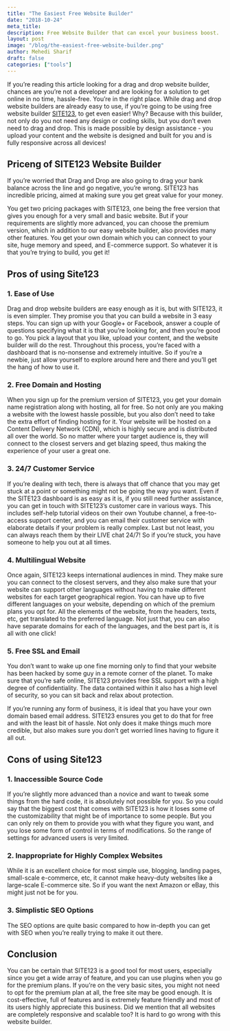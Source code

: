 ```yaml
---
title: "The Easiest Free Website Builder"
date: "2018-10-24"
meta_title:
description: Free Website Builder that can excel your business boost.
layout: post
image: "/blog/the-easiest-free-website-builder.png"
author: Mehedi Sharif
draft: false
categories: ["tools"]
---
```


If you’re reading this article looking for a drag and drop website builder, chances are you’re not a developer and are looking for a solution to get online in no time, hassle-free. You’re in the right place. While drag and drop website builders are already easy to use, if you’re going to be using free website builder <A href="https://www.site123.com/">SITE123</A>, to get even easier! Why? Because with this builder, not only do you not need any design or coding skills, but you don’t even need to drag and drop. This is made possible by design assistance - you upload your content and the website is designed and built for you and is fully responsive across all devices!

## Priceng of SITE123 Website Builder

If you’re worried that Drag and Drop are also going to drag your bank balance across the line and go negative, you’re wrong. SITE123 has incredible pricing, aimed at making sure you get great value for your money.

You get two pricing packages with SITE123, one being the free version that gives you enough for a very small and basic website. But if your requirements are slightly more advanced, you can choose the premium version, which in addition to our easy website builder, also provides many other features. You get your own domain which you can connect to your site, huge memory and speed, and E-commerce support. So whatever it is that you’re trying to build, you get it!

## Pros of using Site123

### 1\. Ease of Use

Drag and drop website builders are easy enough as it is, but with SITE123, it is even simpler. They promise you that you can build a website in 3 easy steps. You can sign up with your Google+ or Facebook, answer a couple of questions specifying what it is that you’re looking for, and then you’re good to go. You pick a layout that you like, upload your content, and the website builder will do the rest. Throughout this process, you’re faced with a dashboard that is no-nonsense and extremely intuitive. So if you’re a newbie, just allow yourself to explore around here and there and you’ll get the hang of how to use it.

### 2\. Free Domain and Hosting

When you sign up for the premium version of SITE123, you get your domain name registration along with hosting, all for free. So not only are you making a website with the lowest hassle possible, but you also don’t need to take the extra effort of finding hosting for it. Your website will be hosted on a Content Delivery Network (CDN), which is highly secure and is distributed all over the world. So no matter where your target audience is, they will connect to the closest servers and get blazing speed, thus making the experience of your user a great one.

### 3\. 24/7 Customer Service

If you’re dealing with tech, there is always that off chance that you may get stuck at a point or something might not be going the way you want. Even if the SITE123 dashboard is as easy as it is, if you still need further assistance, you can get in touch with SITE123’s customer care in various ways. This includes self-help tutorial videos on their own Youtube channel, a free-to-access support center, and you can email their customer service with elaborate details if your problem is really complex. Last but not least, you can always reach them by their LIVE chat 24/7! So if you’re stuck, you have someone to help you out at all times.

### 4\. Multilingual Website

Once again, SITE123 keeps international audiences in mind. They make sure you can connect to the closest servers, and they also make sure that your website can support other languages without having to make different websites for each target geographical region. You can have up to five different languages on your website, depending on which of the premium plans you opt for. All the elements of the website, from the headers, texts, etc, get translated to the preferred language. Not just that, you can also have separate domains for each of the languages, and the best part is, it is all with one click!

### 5\. Free SSL and Email

You don’t want to wake up one fine morning only to find that your website has been hacked by some guy in a remote corner of the planet. To make sure that you’re safe online, SITE123 provides free SSL support with a high degree of confidentiality. The data contained within it also has a high level of security, so you can sit back and relax about protection.

If you’re running any form of business, it is ideal that you have your own domain based email address. SITE123 ensures you get to do that for free and with the least bit of hassle. Not only does it make things much more credible, but also makes sure you don’t get worried lines having to figure it all out.

## Cons of using Site123

### 1\. Inaccessible Source Code

If you’re slightly more advanced than a novice and want to tweak some things from the hard code, it is absolutely not possible for you. So you could say that the biggest cost that comes with SITE123 is how it loses some of the customizability that might be of importance to some people. But you can only rely on them to provide you with what they figure you want, and you lose some form of control in terms of modifications. So the range of settings for advanced users is very limited.

### 2\. Inappropriate for Highly Complex Websites

While it is an excellent choice for most simple use, blogging, landing pages, small-scale e-commerce, etc, it cannot make heavy-duty websites like a large-scale E-commerce site. So if you want the next Amazon or eBay, this might just not be for you.

### 3\. Simplistic SEO Options

The SEO options are quite basic compared to how in-depth you can get with SEO when you’re really trying to make it out there.

## Conclusion

You can be certain that SITE123 is a good tool for most users, especially since you get a wide array of feature, and you can use plugins when you go for the premium plans. If you’re on the very basic sites, you might not need to opt for the premium plan at all, the free site may be good enough. It is cost-effective, full of features and is extremely feature friendly and most of its users highly appreciate this business. Did we mention that all websites are completely responsive and scalable too? It is hard to go wrong with this website builder.
